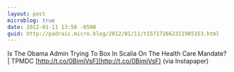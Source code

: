 ```yaml
---
layout: post
microblog: true
date: 2012-01-11 13:50 -0500
guid: http://padraic.micro.blog/2012/01/11/t157172662311985153.html
---
```

Is The Obama Admin Trying To Box In Scalia On The Health Care Mandate? | TPMDC [http://t.co/0BimiVsF](http://t.co/0BimiVsF) (via Instapaper)
